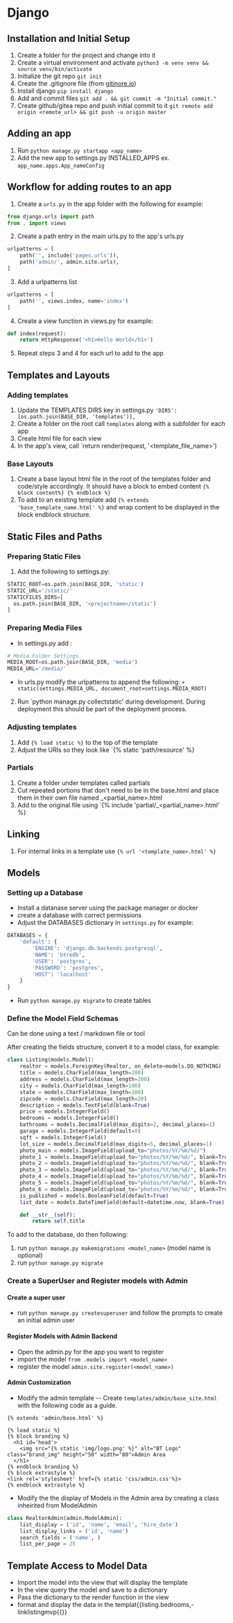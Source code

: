 # Django

## Installation and Initial Setup

1. Create a folder for the project and change into it
2. Create a virtual environment and activate `python3 -m venv venv && source venv/bin/activate`
3. Initialize the git repo `git init`
4. Create the .gitignore file (from [gitinore.io](http://gitignore.io))
5. Install django `pip install django`
6. Add and commit files `git add . && git commit -m "Initial commit."`
7. Create github/gitea repo and push initial commit to it
  `git remote add origin <remote_url> && git push -u origin master`

## Adding an app
1. Run `python manage.py startapp <app_name>`
2. Add the new app to settings.py INSTALLED_APPS ex.
`app_name.apps.App_nameConfig`

## Workflow for adding routes to an app

1. Create a `urls.py`  in the app folder with the following for example:
  ```python
  from django.urls import path
  from . import views
  ```
2. Create a path entry in the main urls.py to the app's urls.py
```python
urlpatterns = [
    path('', include('pages.urls')),
    path('admin/', admin.site.urls),
]
```
3. Add a urlpatterns list
```python
urlpatterns = [
    path('', views.index, name='index')
]
```
4. Create a view function in views.py for example:
```python
def index(request):
    return HttpResponse('<h1>Hello World</h1>') 
```
5. Repeat steps 3 and 4 for each url to add to the app

## Templates and Layouts

### Adding templates

1. Update the TEMPLATES DIRS key in settings.py
`'DIRS': [os.path.join(BASE_DIR, 'templates')],`
2. Create a folder on the root call `templates` along with a subfolder for each app
3. Create html file for each view
4. In the app's view, call `return render(request, '<template_file_name>')

### Base Layouts

1. Create a base layout html file in the root of the templates folder and code/style accordingly. It should have a block to embed content `{% block content%} {% endblock %}`
2. To add to an existing template add `{% extends 'base_template_name.html' %}` and wrap content to be displayed in the block endblock structure.

## Static Files and Paths

### Preparing Static Files

1. Add the following to settings.py:
```python
STATIC_ROOT=os.path.join(BASE_DIR, 'static')
STATIC_URL='/static/'
STATICFILES_DIRS=[
  os.path.join(BASE_DIR, '<projectname>/static')
]
```

### Preparing Media Files
* In settings.py add :
```python
# Media Folder Settings
MEDIA_ROOT=os.path.join(BASE_DIR, 'media')
MEDIA_URL='/media/'
```
* In urls.py modify the urlpatterns to append the following:
`+ static(settings.MEDIA_URL, document_root=settings.MEDIA_ROOT)`

2. Run `python manage.py collectstatic' during development.  During deployment this should be part of the deployment process.

### Adjusting templates

1. Add `{% load static %}` to the top of the template
2. Adjust the URIs so they look like `{% static 'path/resource' %}

### Partials
1. Create a folder under templates called partials
2. Cut repeated portions that don't need to be in the base.html and place them in their own file named _<partial_name>.html
3. Add to the original file using `{% include 'partial/_<partial_name>.html' %}

## Linking

1. For internal links in a template use `{% url '<template_name>.html' %}`

## Models

### Setting up a Database

* Install a datanase server using the package manager or docker
* create a database with correct permissions
* Adjust the DATABASES dictionary in `settings.py` for example:
```python
DATABASES = {
    'default': {
        'ENGINE': 'django.db.backends.postgresql',
        'NAME': 'btredb',
        'USER': 'postgres',
        'PASSWORD': 'postgres',
        'HOST': 'localhost'
    }
}
```
* Run `python manage.py migrate` to create tables

### Define the Model Field Schemas

Can be done using a text / markdown file or tool

After creating the fields structure, convert it to a model class, for example:
```python
class Listing(models.Model):
    realtor = models.ForeignKey(Realtor, on_delete=models.DO_NOTHING)
    title = models.CharField(max_length=200)
    address = models.CharField(max_length=200)
    city = models.CharField(max_length=100)
    state = models.CharField(max_length=100)
    zipcode = models.CharField(max_length=20)
    description = models.TextField(blank=True)
    price = models.IntegerField()
    bedrooms = models.IntegerField()
    bathrooms = models.DecimalField(max_digits=2, decimal_places=1)
    garage = models.IntegerField(default=0)
    sqft = models.IntegerField()
    lot_size = models.DecimalField(max_digits=5, decimal_places=1)
    photo_main = models.ImageField(upload_to="photos/%Y/%m/%d/")
    photo_1 = models.ImageField(upload_to="photos/%Y/%m/%d/", blank=True)
    photo_2 = models.ImageField(upload_to="photos/%Y/%m/%d/", blank=True)
    photo_3 = models.ImageField(upload_to="photos/%Y/%m/%d/", blank=True)
    photo_4 = models.ImageField(upload_to="photos/%Y/%m/%d/", blank=True)
    photo_5 = models.ImageField(upload_to="photos/%Y/%m/%d/", blank=True)
    photo_6 = models.ImageField(upload_to="photos/%Y/%m/%d/", blank=True)
    is_published = models.BooleanField(default=True)
    list_date = models.DateTimeField(default=datetime.now, blank=True)

    def __str__(self):
        return self.title
```

To add to the database, do then following:
1. run `python manage.py makemigrations <model_name>` (model name is optional)
2. run `python manage.py migrate`

### Create a SuperUser and Register models with Admin

#### Create a super user
* run `python manage.py createsuperuser` and follow the prompts to create an initial admin user

#### Register Models with Admin Backend
* Open the admin.py  for the app you want to register
* import the model `from .models import <model_name>`
* register the model `admin.site.register(<model_name>)`

#### Admin Customization
* Modify the admin template -- Create `templates/admin/base_site.html` with the following code as a guide.
```jinja2
{% extends 'admin/base.html' %}

{% load static %}
{% block branding %}
  <h1 id='head'>
    <img src="{% static 'img/logo.png' %}" alt="BT Logo" class="brand_img" height="50" width="80">Admin Area
  </h1>
{% endblock branding %}
{% block extrastyle %}
<link rel='stylesheet' href={% static 'css/admin.css'%}>
{% endblock extrastyle %}
```
* Modify the the display of Models in the Admin area by creating a class inheirited from ModelAdmin
```python
class RealtorAdmin(admin.ModelAdmin):
    list_display = ('id', 'name', 'email', 'hire_date')
    list_display_links = ('id', 'name')
    search_fields = ('name', )
    list_per_page = 25
```

## Template Access to Model Data
* Import the model into the view that will display the template
* In the view query the model and save to a dictionary
* Pass the dictionary to the render function in the view
* format and display the data in the templat{{listing.bedrooms,-linklistingmvp{{}}